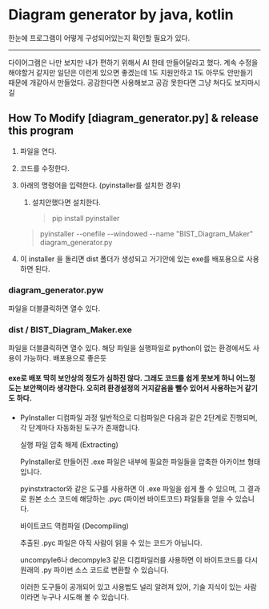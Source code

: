# Diagram generator by java, kotlin

한눈에 프로그램이 어떻게 구성되어있는지 확인할 필요가 있다. 

----------------

다이어그램은 나만 보지만 내가 편하기 위해서  AI 한테 만들어달라고 했다. 
계속 수정을 해야할거 같지만 일단은 이런게 있으면 좋겠는데 1도 지원안하고 
1도 아무도 안만들기 때문에 개같아서 만들었다. 
공감한다면 사용해보고 공감 못한다면 그냥 쳐다도 보지마시길


## How To Modify [diagram_generator.py] & release this program

1. 파일을 연다.
2. 코드를 수정한다.
3. 아래의 명령어을 입력한다. (pyinstaller를 설치한 경우)
   1. 설치안했다면 설치한다. 
       > pip install pyinstaller

   > pyinstaller --onefile --windowed --name "BIST_Diagram_Maker" diagram_generator.py

4.  이 installer 을 돌리면 dist 폴더가 생성되고 거기안에 있는 exe를 배포용으로 사용하면 된다. 


### diagram_generator.pyw 
파일을 더블클릭하면 열수 있다. 

### dist / BIST_Diagram_Maker.exe
파일을 더블클릭하면 열수 있다. 
해당 파일을 실행파일로 python이 없는 환경에서도 사용이 가능하다.
배포용으로 좋은듯


#### exe로 배포 딱히 보안상의 정도가 심하진 않다. 그래도 코드를 쉽게 못보게 하니 어느정도는 보안책이라 생각한다. 오히려 환경설정의 거지같음을 뺄수 있어서 사용하는거 같기도 하다. 
- PyInstaller 디컴파일 과정
    일반적으로 디컴파일은 다음과 같은 2단계로 진행되며, 각 단계마다 자동화된 도구가 존재합니다.

    실행 파일 압축 해제 (Extracting)

    PyInstaller로 만들어진 .exe 파일은 내부에 필요한 파일들을 압축한 아카이브 형태입니다.

    pyinstxtractor와 같은 도구를 사용하면 이 .exe 파일을 쉽게 풀 수 있으며, 그 결과로 원본 소스 코드에 해당하는 .pyc (파이썬 바이트코드) 파일들을 얻을 수 있습니다.

    바이트코드 역컴파일 (Decompiling)

    추출된 .pyc 파일은 아직 사람이 읽을 수 있는 코드가 아닙니다.

    uncompyle6나 decompyle3 같은 디컴파일러를 사용하면 이 바이트코드를 다시 원래의 .py 파이썬 소스 코드로 변환할 수 있습니다.

    이러한 도구들이 공개되어 있고 사용법도 널리 알려져 있어, 기술 지식이 있는 사람이라면 누구나 시도해 볼 수 있습니다.